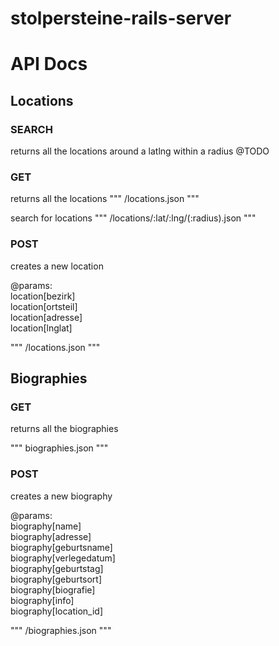 stolpersteine-rails-server
==========================

# API Docs

## Locations

### SEARCH
returns all the locations around a latlng within a radius
@TODO



### GET
returns all the locations
"""
/locations.json
"""


search for locations
"""
/locations/:lat/:lng/(:radius).json
"""



### POST
creates a new location

@params: <br />
location[bezirk]<br />
  location[ortsteil]<br />
  location[adresse]<br />
  location[lnglat]<br />
  
"""
/locations.json
"""



## Biographies

### GET
returns all the biographies

"""
biographies.json
"""


### POST
creates a new biography

@params: <br />
  biography[name]<br />
  biography[adresse]<br />
  biography[geburtsname]<br />
  biography[verlegedatum]<br />
  biography[geburtstag]<br />
  biography[geburtsort]<br />
  biography[biografie]<br />
  biography[info]<br />
  biography[location_id]<br />
  
"""
/biographies.json
"""
